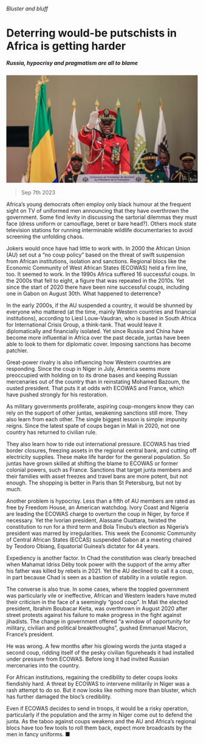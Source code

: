 ###### Bluster and bluff

# Deterring would-be putschists in Africa is getting harder 

##### Russia, hypocrisy and pragmatism are all to blame 

![image](images/20230909_MAP004.jpg) 

> Sep 7th 2023 

Africa’s young democrats often employ only black humour at the frequent sight on TV of uniformed men announcing that they have overthrown the government. Some find levity in discussing the sartorial dilemmas they must face (dress uniform or camouflage, beret or bare head?). Others mock state television stations for running interminable wildlife documentaries to avoid screening the unfolding chaos. 

Jokers would once have had little to work with. In 2000 the African Union (AU) set out a “no coup policy” based on the threat of swift suspension from African institutions, isolation and sanctions. Regional blocs like the Economic Community of West African States (ECOWAS) held a firm line, too. It seemed to work. In the 1990s Africa suffered 16 successful coups. In the 2000s that fell to eight, a figure that was repeated in the 2010s. Yet since the start of 2020 there have been nine successful coups, including one in Gabon on August 30th. What happened to deterrence?

In the early 2000s, if the AU suspended a country, it would be shunned by everyone who mattered (at the time, mainly Western countries and financial institutions), according to Liesl Louw-Vaudran, who is based in South Africa for International Crisis Group, a think-tank. That would leave it diplomatically and financially isolated. Yet since Russia and China have become more influential in Africa over the past decade, juntas have been able to look to them for diplomatic cover. Imposing sanctions has become patchier.

Great-power rivalry is also influencing how Western countries are responding. Since the coup in Niger in July, America seems more preoccupied with holding on to its drone bases and keeping Russian mercenaries out of the country than in reinstating Mohamed Bazoum, the ousted president. That puts it at odds with ECOWAS and France, which have pushed strongly for his restoration. 

As military governments proliferate, aspiring coup-mongers know they can rely on the support of other juntas, weakening sanctions still more. They also learn from each other. The single biggest lesson is simple: impunity reigns. Since the latest spate of coups began in Mali in 2020, not one country has returned to civilian rule. 

They also learn how to ride out international pressure. ECOWAS has tried border closures, freezing assets in the regional central bank, and cutting off electricity supplies. These make life harder for the general population. So juntas have grown skilled at shifting the blame to ECOWAS or former colonial powers, such as France. Sanctions that target junta members and their families with asset freezes and travel bans are more potent, but not enough. The shopping is better in Paris than St Petersburg, but not by much. 

Another problem is hypocrisy. Less than a fifth of AU members are rated as free by Freedom House, an American watchdog. Ivory Coast and Nigeria are leading the ECOWAS charge to overturn the coup in Niger, by force if necessary. Yet the Ivorian president, Alassane Ouattara, twisted the constitution to run for a third term and Bola Tinubu’s election as Nigeria’s president was marred by irregularities. This week the Economic Community of Central African States (ECCAS) suspended Gabon at a meeting chaired by Teodoro Obiang, Equatorial Guinea’s dictator for 44 years.

Expediency is another factor. In Chad the constitution was clearly breached when Mahamat Idriss Déby took power with the support of the army after his father was killed by rebels in 2021. Yet the AU declined to call it a coup, in part because Chad is seen as a bastion of stability in a volatile region. 

The converse is also true. In some cases, where the toppled government was particularly vile or ineffective, African and Western leaders have muted their criticism in the face of a seemingly “good coup”. In Mali the elected president, Ibrahim Boubacar Keita, was overthrown in August 2020 after street protests against his failure to make progress in the fight against jihadists. The change in government offered “a window of opportunity for military, civilian and political breakthroughs”, gushed Emmanuel Macron, France’s president.

He was wrong. A few months after his glowing words the junta staged a second coup, ridding itself of the pesky civilian figureheads it had installed under pressure from ECOWAS.  Before long it had invited Russian mercenaries into the country.

For African institutions, regaining the credibility to deter coups looks fiendishly hard. A threat by ECOWAS to intervene militarily in Niger was a rash attempt to do so. But it now looks like nothing more than bluster, which has further damaged the bloc’s credibility. 

Even if ECOWAS decides to send in troops, it would be a risky operation, particularly if the population and the army in Niger come out to defend the junta. As the taboo against coups weakens and the AU and Africa’s regional blocs have too few tools to roll them back, expect more broadcasts by the men in fancy uniforms. ■

